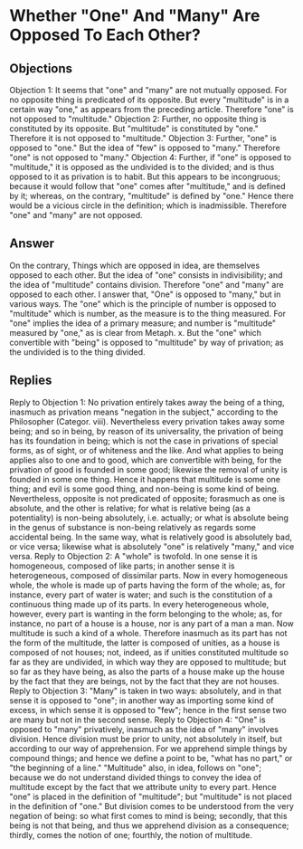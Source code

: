# Whether "One" And "Many" Are Opposed To Each Other?
## Objections
Objection 1: It seems that "one" and "many" are not mutually opposed. For no opposite thing is predicated of its opposite. But every "multitude" is in a certain way "one," as appears from the preceding article. Therefore "one" is not opposed to "multitude."
Objection 2: Further, no opposite thing is constituted by its opposite. But "multitude" is constituted by "one." Therefore it is not opposed to "multitude."
Objection 3: Further, "one" is opposed to "one." But the idea of "few" is opposed to "many." Therefore "one" is not opposed to "many."
Objection 4: Further, if "one" is opposed to "multitude," it is opposed as the undivided is to the divided; and is thus opposed to it as privation is to habit. But this appears to be incongruous; because it would follow that "one" comes after "multitude," and is defined by it; whereas, on the contrary, "multitude" is defined by "one." Hence there would be a vicious circle in the definition; which is inadmissible. Therefore "one" and "many" are not opposed.
## Answer
On the contrary, Things which are opposed in idea, are themselves opposed to each other. But the idea of "one" consists in indivisibility; and the idea of "multitude" contains division. Therefore "one" and "many" are opposed to each other.
I answer that, "One" is opposed to "many," but in various ways. The "one" which is the principle of number is opposed to "multitude" which is number, as the measure is to the thing measured. For "one" implies the idea of a primary measure; and number is "multitude" measured by "one," as is clear from Metaph. x. But the "one" which convertible with "being" is opposed to "multitude" by way of privation; as the undivided is to the thing divided.
## Replies
Reply to Objection 1: No privation entirely takes away the being of a thing, inasmuch as privation means "negation in the subject," according to the Philosopher (Categor. viii). Nevertheless every privation takes away some being; and so in being, by reason of its universality, the privation of being has its foundation in being; which is not the case in privations of special forms, as of sight, or of whiteness and the like. And what applies to being applies also to one and to good, which are convertible with being, for the privation of good is founded in some good; likewise the removal of unity is founded in some one thing. Hence it happens that multitude is some one thing; and evil is some good thing, and non-being is some kind of being. Nevertheless, opposite is not predicated of opposite; forasmuch as one is absolute, and the other is relative; for what is relative being (as a potentiality) is non-being absolutely, i.e. actually; or what is absolute being in the genus of substance is non-being relatively as regards some accidental being. In the same way, what is relatively good is absolutely bad, or vice versa; likewise what is absolutely "one" is relatively "many," and vice versa.
Reply to Objection 2: A "whole" is twofold. In one sense it is homogeneous, composed of like parts; in another sense it is heterogeneous, composed of dissimilar parts. Now in every homogeneous whole, the whole is made up of parts having the form of the whole; as, for instance, every part of water is water; and such is the constitution of a continuous thing made up of its parts. In every heterogeneous whole, however, every part is wanting in the form belonging to the whole; as, for instance, no part of a house is a house, nor is any part of a man a man. Now multitude is such a kind of a whole. Therefore inasmuch as its part has not the form of the multitude, the latter is composed of unities, as a house is composed of not houses; not, indeed, as if unities constituted multitude so far as they are undivided, in which way they are opposed to multitude; but so far as they have being, as also the parts of a house make up the house by the fact that they are beings, not by the fact that they are not houses.
Reply to Objection 3: "Many" is taken in two ways: absolutely, and in that sense it is opposed to "one"; in another way as importing some kind of excess, in which sense it is opposed to "few"; hence in the first sense two are many but not in the second sense.
Reply to Objection 4: "One" is opposed to "many" privatively, inasmuch as the idea of "many" involves division. Hence division must be prior to unity, not absolutely in itself, but according to our way of apprehension. For we apprehend simple things by compound things; and hence we define a point to be, "what has no part," or "the beginning of a line." "Multitude" also, in idea, follows on "one"; because we do not understand divided things to convey the idea of multitude except by the fact that we attribute unity to every part. Hence "one" is placed in the definition of "multitude"; but "multitude" is not placed in the definition of "one." But division comes to be understood from the very negation of being: so what first comes to mind is being; secondly, that this being is not that being, and thus we apprehend division as a consequence; thirdly, comes the notion of one; fourthly, the notion of multitude.